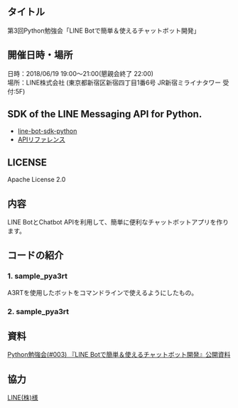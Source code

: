 ## タイトル
第3回Python勉強会「LINE Botで簡単＆使えるチャットボット開発」

## 開催日時・場所
日時：2018/06/19	19:00〜21:00(懇親会終了 22:00)  
場所：LINE株式会社 (東京都新宿区新宿四丁目1番6号 JR新宿ミライナタワー 受付:5F) 

## SDK of the LINE Messaging API for Python.  

* [line-bot-sdk-python](https://github.com/line/line-bot-sdk-python)
* [APIリファレンス](https://developers.line.me/ja/docs/messaging-api/reference/)

## LICENSE  
Apache License 2.0

## 内容

LINE BotとChatbot APIを利用して、簡単に便利なチャットボットアプリを作ります。


## コードの紹介 

### 1. sample_pya3rt 
A3RTを使用したボットをコマンドラインで使えるようにしたもの。

### 2. sample_pya3rt


## 資料

[Python勉強会(#003) 『LINE Botで簡単＆使えるチャットボット開発』公開資料](https://pythonstudygrup.jp/2018/06/19/python%e5%8b%89%e5%bc%b7%e4%bc%9a003-%e3%80%8eline-bot%e3%81%a7%e7%b0%a1%e5%8d%98%ef%bc%86%e4%bd%bf%e3%81%88%e3%82%8b%e3%83%81%e3%83%a3%e3%83%83%e3%83%88%e3%83%9c%e3%83%83%e3%83%88%e9%96%8b/)

## 協力
[LINE(株)様](https://line.me/ja/)
